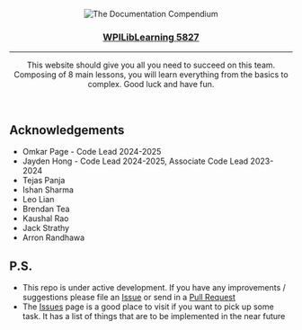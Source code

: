 <p align="center">
 <img src="https://avatars.githubusercontent.com/u/73409308?s=200&v=4" alt="The Documentation Compendium"></a>
</p>
<h3 align="center"><a href="https://datboi212github.github.io/WPILibLearning">WPILibLearning 5827</a></h3>

***
<p align="center">This website should give you all you need to succeed on this team. Composing of 8 main lessons, you will learn everything from the basics to complex. Good luck and have fun.</p>

&nbsp;

## Acknowledgements
* Omkar Page - Code Lead 2024-2025
* Jayden Hong - Code Lead 2024-2025, Associate Code Lead 2023-2024
* Tejas Panja
* Ishan Sharma
* Leo Lian
* Brendan Tea
* Kaushal Rao
* Jack Strathy
* Arron Randhawa


## P.S.
- This repo is under active development. If you have any improvements / suggestions please file an [Issue](https://github.com/datboi212github/WPILibLearning/issues/new/choose) or send in a [Pull Request](/CONTRIBUTING.md)
- The [Issues](https://github.com/datboi212github/WPILibLearning/issues) page is a good place to visit if you want to pick up some task. It has a list of things that are to be implemented in the near future


<!-- <p xmlns:dct="http://purl.org/dc/terms/" xmlns:vcard="http://www.w3.org/2001/vcard-rdf/3.0#">
 <a rel="license" href="http://creativecommons.org/publicdomain/zero/1.0/">
   <img src="http://i.creativecommons.org/p/zero/1.0/88x31.png" style="border-style: none;" alt="CC0" />
 </a>
</p> -->
